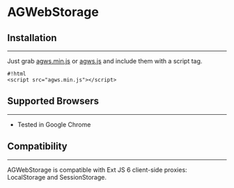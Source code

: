 # AGWebStorage

## Installation ##
---
Just grab [agws.min.js](agws.min.js) or [agws.js](agws.js) and include them with a script tag.

```
#!html
<script src="agws.min.js"></script>
```

## Supported Browsers ##
---
* Tested in Google Chrome

## Compatibility ##
---
AGWebStorage is compatible with Ext JS 6 client-side proxies: LocalStorage and SessionStorage.